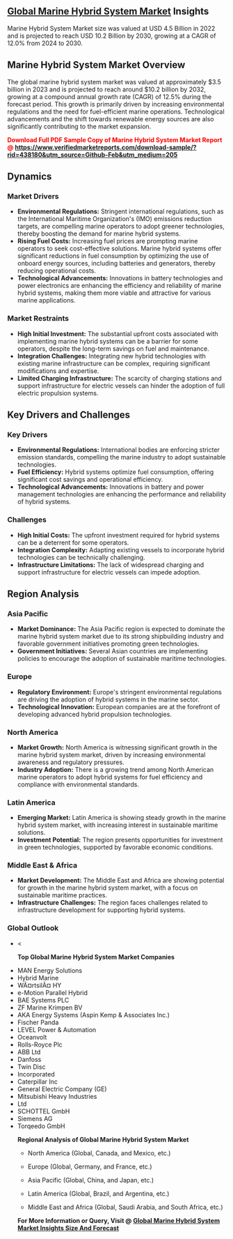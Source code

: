 <h2><a href="https://www.verifiedmarketreports.com/download-sample/?rid=438180&amp;utm_source=Github&amp;utm_medium=205" target="_blank">Global Marine Hybrid System Market</a> Insights</h2><p>Marine Hybrid System Market size was valued at USD 4.5 Billion in 2022 and is projected to reach USD 10.2 Billion by 2030, growing at a CAGR of 12.0% from 2024 to 2030.</p><p> <h2>Marine Hybrid System Market Overview</h2> <p>The global marine hybrid system market was valued at approximately $3.5 billion in 2023 and is projected to reach around $10.2 billion by 2032, growing at a compound annual growth rate (CAGR) of 12.5% during the forecast period. This growth is primarily driven by increasing environmental regulations and the need for fuel-efficient marine operations. Technological advancements and the shift towards renewable energy sources are also significantly contributing to the market expansion. </p> <p><strong><p><span class=""><span style="color: #ff0000;"><strong>Download Full PDF Sample Copy of Marine Hybrid System Market Report</strong> @ </span><a href="https://www.verifiedmarketreports.com/download-sample/?rid=438180&amp;utm_source=Github-Feb&amp;utm_medium=205" target="_blank">https://www.verifiedmarketreports.com/download-sample/?rid=438180&amp;utm_source=Github-Feb&amp;utm_medium=205</a></span></p></strong></p> <h2>Dynamics</h2> <h3>Market Drivers</h3> <ul> <li><strong>Environmental Regulations:</strong> Stringent international regulations, such as the International Maritime Organization's (IMO) emissions reduction targets, are compelling marine operators to adopt greener technologies, thereby boosting the demand for marine hybrid systems. </li> <li><strong>Rising Fuel Costs:</strong> Increasing fuel prices are prompting marine operators to seek cost-effective solutions. Marine hybrid systems offer significant reductions in fuel consumption by optimizing the use of onboard energy sources, including batteries and generators, thereby reducing operational costs. </li> <li><strong>Technological Advancements:</strong> Innovations in battery technologies and power electronics are enhancing the efficiency and reliability of marine hybrid systems, making them more viable and attractive for various marine applications. </li> </ul> <h3>Market Restraints</h3> <ul> <li><strong>High Initial Investment:</strong> The substantial upfront costs associated with implementing marine hybrid systems can be a barrier for some operators, despite the long-term savings on fuel and maintenance. </li> <li><strong>Integration Challenges:</strong> Integrating new hybrid technologies with existing marine infrastructure can be complex, requiring significant modifications and expertise. </li> <li><strong>Limited Charging Infrastructure:</strong> The scarcity of charging stations and support infrastructure for electric vessels can hinder the adoption of full electric propulsion systems. </li> </ul> <h2>Key Drivers and Challenges</h2> <h3>Key Drivers</h3> <ul> <li><strong>Environmental Regulations:</strong> International bodies are enforcing stricter emission standards, compelling the marine industry to adopt sustainable technologies. </li> <li><strong>Fuel Efficiency:</strong> Hybrid systems optimize fuel consumption, offering significant cost savings and operational efficiency. </li> <li><strong>Technological Advancements:</strong> Innovations in battery and power management technologies are enhancing the performance and reliability of hybrid systems. </li> </ul> <h3>Challenges</h3> <ul> <li><strong>High Initial Costs:</strong> The upfront investment required for hybrid systems can be a deterrent for some operators. </li> <li><strong>Integration Complexity:</strong> Adapting existing vessels to incorporate hybrid technologies can be technically challenging. </li> <li><strong>Infrastructure Limitations:</strong> The lack of widespread charging and support infrastructure for electric vessels can impede adoption. </li> </ul> <h2>Region Analysis</h2> <h3>Asia Pacific</h3> <ul> <li><strong>Market Dominance:</strong> The Asia Pacific region is expected to dominate the marine hybrid system market due to its strong shipbuilding industry and favorable government initiatives promoting green technologies. </li> <li><strong>Government Initiatives:</strong> Several Asian countries are implementing policies to encourage the adoption of sustainable maritime technologies. </li> </ul> <h3>Europe</h3> <ul> <li><strong>Regulatory Environment:</strong> Europe's stringent environmental regulations are driving the adoption of hybrid systems in the marine sector. </li> <li><strong>Technological Innovation:</strong> European companies are at the forefront of developing advanced hybrid propulsion technologies. </li> </ul> <h3>North America</h3> <ul> <li><strong>Market Growth:</strong> North America is witnessing significant growth in the marine hybrid system market, driven by increasing environmental awareness and regulatory pressures. </li> <li><strong>Industry Adoption:</strong> There is a growing trend among North American marine operators to adopt hybrid systems for fuel efficiency and compliance with environmental standards. </li> </ul> <h3>Latin America</h3> <ul> <li><strong>Emerging Market:</strong> Latin America is showing steady growth in the marine hybrid system market, with increasing interest in sustainable maritime solutions. </li> <li><strong>Investment Potential:</strong> The region presents opportunities for investment in green technologies, supported by favorable economic conditions. </li> </ul> <h3>Middle East & Africa</h3> <ul> <li><strong>Market Development:</strong> The Middle East and Africa are showing potential for growth in the marine hybrid system market, with a focus on sustainable maritime practices. </li> <li><strong>Infrastructure Challenges:</strong> The region faces challenges related to infrastructure development for supporting hybrid systems. </li> </ul> <h3>Global Outlook</h3> <ul> <li><</p><p><strong>Top Global Marine Hybrid System Market Companies</strong></p><div data-test-id=""><p><li>MAN Energy Solutions</li><li> Hybrid Marine</li><li> WÃ¤rtsilÃ¤ HY</li><li> e-Motion Parallel Hybrid</li><li> BAE Systems PLC</li><li> ZF Marine Krimpen BV</li><li> AKA Energy Systems (Aspin Kemp & Associates Inc.)</li><li> Fischer Panda</li><li> LEVEL Power & Automation</li><li> Oceanvolt</li><li> Rolls-Royce Plc</li><li> ABB Ltd</li><li> Danfoss</li><li> Twin Disc</li><li> Incorporated</li><li> Caterpillar Inc</li><li> General Electric Company (GE)</li><li> Mitsubishi Heavy Industries</li><li> Ltd</li><li> SCHOTTEL GmbH</li><li> Siemens AG</li><li> Torqeedo GmbH</li></p><div><strong>Regional Analysis of&nbsp;Global Marine Hybrid System Market</strong></div><ul><li dir="ltr"><p dir="ltr">North America&nbsp;(Global, Canada, and Mexico, etc.)</p></li><li dir="ltr"><p dir="ltr">Europe (Global, Germany, and France, etc.)</p></li><li dir="ltr"><p dir="ltr">Asia Pacific&nbsp;(Global, China, and Japan, etc.)</p></li><li dir="ltr"><p dir="ltr">Latin America&nbsp;(Global, Brazil, and Argentina, etc.)</p></li><li dir="ltr">Middle East and Africa&nbsp;(Global, Saudi Arabia, and South Africa, etc.)</li></ul><p><strong>For More Information or Query, Visit @&nbsp;</strong><strong><a href="https://www.verifiedmarketreports.com/product/marine-hybrid-system-market/?utm_source=Github&amp;utm_medium=205" target="_blank">Global Marine Hybrid System Market Insights Size And Forecast</a></strong></p></div>
